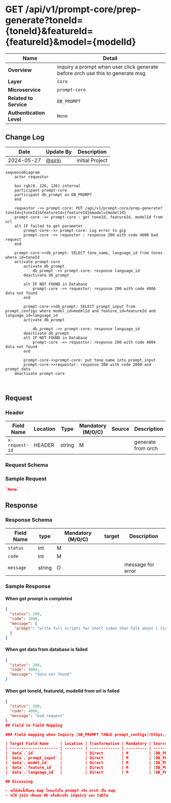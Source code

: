 # GET /api/v1/prompt-core/prep-generate?toneId={toneId}&featureId={featureId}&model={modelId}

| Name                     | Detail                                                                         |
| ------------------------ | ------------------------------------------------------------------------------ |
| **Overview**             | inquiry a prompt when user click generate before orch use this to generate msg |
| **Layer**                | `Core`                                                                         |
| **Microservice**         | `prompt-core`                                                                  |
| **Related to Service**   | `DB_PROMPT`                                                                    |
| **Authentication Level** | `None`                                                                         |

## Change Log

| Date       | Update By                             | Description     |
| ---------- | ------------------------------------- | --------------- |
| 2024-05-27 | [@sirin](https://github.com/aamjazrk) | initial Project |

```mermaid
sequenceDiagram
    actor requestor

    box rgb(0, 126, 126) internal
    participant prompt-core
    participant db_prompt as DB_PROMPT
    end

    requestor ->> prompt-core: PUT /api/v1/prompt-core/prep-generate?toneId={toneId}&featureId={featureId}&model={modelId}
    prompt-core ->> prompt-core : get toneId, featureId, modelId from url
    alt IF failed to get parameter
        prompt-core-->> prompt-core: Log error to gcp
        prompt-core ->> requestor : response 200 with code 4000 bad request
    end

    prompt-core->>db_prompt: SELECT tone_name, language_id from tones where id=toneId
    activate prompt-core
        activate db_prompt
            db_prompt ->> prompt-core: response language_id
        deactivate db_prompt

        alt IF NOT FOUND in Database
            prompt-core ->> requestor: response 200 with code 4004 data not found
        end

        prompt-core->>db_prompt: SELECT prompt_input from prompt_configs where model_id=modelId and feature_id=featureId and language_id=language_id
        activate db_prompt

            db_prompt ->> prompt-core: response language_id
        deactivate db_prompt
        alt IF NOT FOUND in Database
            prompt-core ->> requestor: response 200 with code 4004 data not found
        end

        prompt-core->>prompt-core: put tone_name into prompt_input
        prompt-core->>requestor: response 200 with code 2000 and prompt data
    deactivate prompt-core



```

## Request

### Header

| Field Name     | Location | Type   | Mandatory (M/O/C) | Source | Description        |
| -------------- | -------- | ------ | ----------------- | ------ | ------------------ |
| `x-request-id` | HEADER   | string | M                 |        | generate from orch |

### Request Schema

### Sample Request

```json
`None`
```

## Response

### Response Schema

| Field Name | type   | Mandatory (M/O/C) | target | Description       |
| ---------- | ------ | ----------------- | ------ | ----------------- |
| `status`   | int    | M                 |        |                   |
| `code`     | int    | M                 |        |                   |
| `message`  | string | O                 |        | message for error |

### Sample Response

#### When get prompt is completed

```json
{
  "status": 200,
  "code": 2000,
  "message": {
    "prompt": "write full scripts for short video that talk about [ {input}] and the feeling of scripts is [มีการศึกษา] [เป็นภาษาไทยเท่านั้น]"
  }
}
```

#### When get data from database is failed

```json
{
  "status": 200,
  "code": 4004,
  "message": "data not found"
}
```

#### When get toneId, featureId, modelId from url is failed

```json
{
  "status": 200,
  "code": 4000,
  "message": "bad request"
}
## Field to Field Mapping

### Field mapping when Inquiry [DB_PROMPT TABLE prompt_configs](https://github.com/promptlabth/docs-of-all/blob/main/database/PROMPT/prompt_config.md)

| Target Field Name     | Location | Tranformation | Mandatory | Source                                                                                                                                 | Remark |
| --------------------- | -------- | ------------- | --------- | -------------------------------------------------------------------------------------------------------------------------------------- | ------ |
| `data`.`id`           |          | Direct        | M         | [DB_PROMPT TABLE prompt_configs](https://github.com/promptlabth/docs-of-all/blob/main/database/PROMPT/prompt_config.md).`id`           |        |
| `data`.`prompt_input` |          | Direct        | M         | [DB_PROMPT TABLE prompt_configs](https://github.com/promptlabth/docs-of-all/blob/main/database/PROMPT/prompt_config.md).`prompt_input` |        |
| `data`.`model_id`     |          | Direct        | M         | [DB_PROMPT TABLE prompt_configs](https://github.com/promptlabth/docs-of-all/blob/main/database/PROMPT/prompt_config.md).`model_id`     |        |
| `data`.`feature_id`   |          | Direct        | M         | [DB_PROMPT TABLE prompt_configs](https://github.com/promptlabth/docs-of-all/blob/main/database/PROMPT/prompt_config.md).`feature_id`   |        |
| `data`.`language_id`  |          | Direct        | M         | [DB_PROMPT TABLE prompt_configs](https://github.com/promptlabth/docs-of-all/blob/main/database/PROMPT/prompt_config.md).`language_id`  |        |

## Dicussing

- จะให้เส้นนี้เป็นคน map โทนลงไปใน prompt หรือ orch เป็น map
- จะใช้ join เพื่อแตะ db ครั้งเดียวหรือ inquiry แยก table
